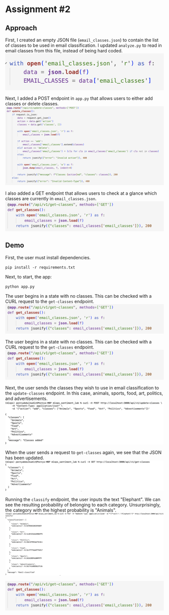 # Assignment #2

## Approach
First, I created an empty JSON file (`email_classes.json`) to contain the list of classes to be used in email classification. I updated `analyze.py` to read in email classes from this file, instead of being hard coded. 
![Alt text](/screenshots/email_classes_json.png?raw=true)

Next, I added a POST endpoint in `app.py` that allows users to either add classes or delete classes. 
![Alt text](/screenshots/update_classes.png?raw=true) 

I also added a GET endpoint that allows users to check at a glance which classes are currently in `email_classes.json`.
![Alt text](/screenshots/get_classes.png?raw=true) 

## Demo
First, the user must  install dependencies. 
```
pip install -r requirements.txt
```
Next, to start, the app: 
```
python app.py
```
The user begins in a state with no classes. This can be checked with a CURL request to the `get-classes` endpoint. 
![Alt text](/screenshots/get_classes.png) 

The user begins in a state with no classes. This can be checked with a CURL request to the `get-classes` endpoint. 
![Alt text](/screenshots/get_classes.png) 

Next, the user sends the classes they wish to use in email classification to the `update-classes` endpoint. In this case, animals, sports, food, art, politics, and advertisements.
![Alt text](/screenshots/add_classes.png) 

When the user sends a request to `get-classes` again, we see that the JSON has been updated. 
![Alt text](/screenshots/get_classes_2.png) 

Running the `classify` endpoint, the user inputs the text "Elephant". We can see the resulting probability of belonging to each category. Unsurprisingly, the category with the highest probability is "Animals". 
![Alt text](/screenshots/classify_1.png) 




![Alt text](/screenshots/get_classes.png) 
